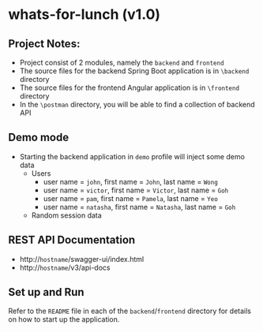 # whats-for-lunch (v1.0)

## Project Notes:
- Project consist of 2 modules, namely the `backend` and `frontend`
- The source files for the backend Spring Boot application is in `\backend` directory
- The source files for the frontend Angular application is in `\frontend` directory
- In the `\postman` directory, you will be able to find a collection of backend API

## Demo mode
- Starting the backend application in `demo` profile will inject some demo data
  - Users
    - user name = `john`, first name = `John`, last name = `Wong`
    - user name = `victor`, first name = `Victor`, last name = `Goh`
    - user name = `pam`, first name = `Pamela`, last name = `Yeo`
    - user name = `natasha`, first name = `Natasha`, last name = `Goh`
  - Random session data
   
## REST API Documentation
- http://`hostname`/swagger-ui/index.html
- http://`hostname`/v3/api-docs

## Set up and Run
Refer to the `README` file in each of the `backend`/`frontend` directory for details on how to start up the application.